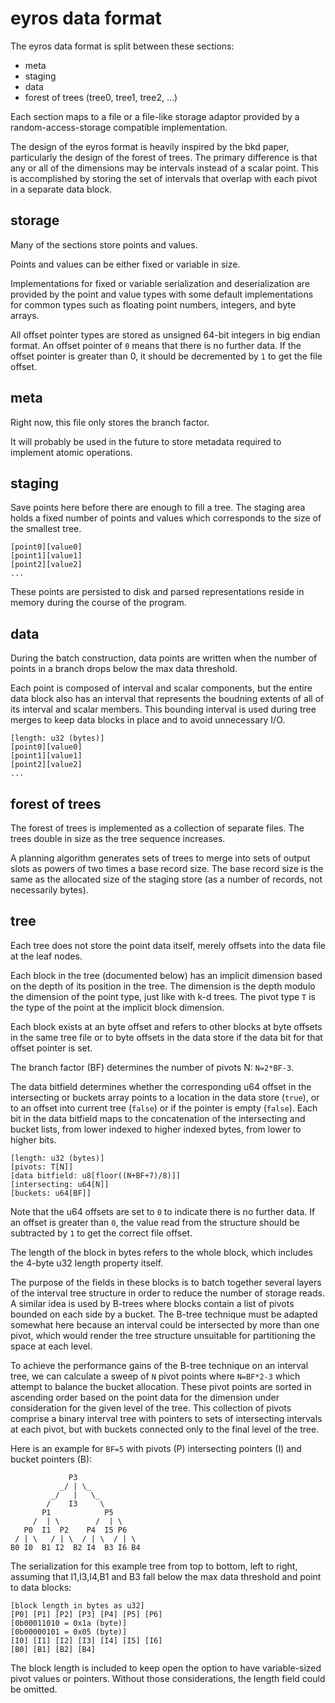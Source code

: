 # eyros data format

The eyros data format is split between these sections:

* meta
* staging
* data
* forest of trees (tree0, tree1, tree2, ...)

Each section maps to a file or a file-like storage adaptor provided by
a random-access-storage compatible implementation.

The design of the eyros format is heavily inspired by the bkd paper,
particularly the design of the forest of trees. The primary difference is that
any or all of the dimensions may be intervals instead of a scalar point. This is
accomplished by storing the set of intervals that overlap with each pivot in a
separate data block.

## storage

Many of the sections store points and values.

Points and values can be either fixed or variable in size.

Implementations for fixed or variable serialization and deserialization are
provided by the point and value types with some default implementations for
common types such as floating point numbers, integers, and byte arrays.

All offset pointer types are stored as unsigned 64-bit integers in big endian
format. An offset pointer of `0` means that there is no further data. If the
offset pointer is greater than 0, it should be decremented by `1` to get the
file offset.

## meta

Right now, this file only stores the branch factor.

It will probably be used in the future to store metadata required to implement
atomic operations.

## staging

Save points here before there are enough to fill a tree. The staging area holds a
fixed number of points and values which corresponds to the size of the smallest
tree. 

```
[point0][value0]
[point1][value1]
[point2][value2]
...
```

These points are persisted to disk and parsed representations reside in memory
during the course of the program.

## data

During the batch construction, data points are written when the number of points
in a branch drops below the max data threshold.

Each point is composed of interval and scalar components, but the entire data
block also has an interval that represents the boudning extents of all of its
interval and scalar members. This bounding interval is used during tree merges
to keep data blocks in place and to avoid unnecessary I/O.

```
[length: u32 (bytes)]
[point0][value0]
[point1][value1]
[point2][value2]
...
```

## forest of trees

The forest of trees is implemented as a collection of separate files. The trees
double in size as the tree sequence increases.

A planning algorithm generates sets of trees to merge into sets of output slots
as powers of two times a base record size. The base record size is the same as
the allocated size of the staging store (as a number of records, not necessarily
bytes).

## tree

Each tree does not store the point data itself, merely offsets into the data
file at the leaf nodes.

Each block in the tree (documented below) has an implicit dimension based on the
depth of its position in the tree. The dimension is the depth modulo the
dimension of the point type, just like with k-d trees. The pivot type `T` is the
type of the point at the implicit block dimension.

Each block exists at an byte offset and refers to other blocks at byte offsets
in the same tree file or to byte offsets in the data store if the data bit for
that offset pointer is set.

The branch factor (BF) determines the number of pivots N: `N=2*BF-3`.

The data bitfield determines whether the corresponding u64 offset in the
intersecting or buckets array points to a location in the data store (`true`),
or to an offset into current tree (`false`) or if the pointer is empty
(`false`). Each bit in the data bitfield maps to the concatenation of the
intersecting and bucket lists, from lower indexed to higher indexed bytes, from
lower to higher bits.

```
[length: u32 (bytes)]
[pivots: T[N]]
[data bitfield: u8[floor((N+BF+7)/8)]]
[intersecting: u64[N]]
[buckets: u64[BF]]
```

Note that the u64 offsets are set to `0` to indicate there is no further data.
If an offset is greater than `0`, the value read from the structure should be
subtracted by `1` to get the correct file offset.

The length of the block in bytes refers to the whole block, which includes the
4-byte u32 length property itself.

The purpose of the fields in these blocks is to batch together several layers of
the interval tree structure in order to reduce the number of storage reads. A
similar idea is used by B-trees where blocks contain a list of pivots bounded on
each side by a bucket. The B-tree technique must be adapted somewhat here
because an interval could be intersected by more than one pivot, which would
render the tree structure unsuitable for partitioning the space at each level.

To achieve the performance gains of the B-tree technique on an interval tree,
we can calculate a sweep of `N` pivot points where `N=BF*2-3` which attempt to
balance the bucket allocation. These pivot points are sorted in ascending order
based on the point data for the dimension under consideration for the given
level of the tree. This collection of pivots comprise a binary interval tree
with pointers to sets of intersecting intervals at each pivot, but with buckets
connected only to the final level of the tree.

Here is an example for `BF=5` with pivots (P) intersecting pointers (I) and
bucket pointers (B):

```
             P3
           _/ | \_
         _/   |   \_
        /    I3     \
       P1            P5
     /  | \        /  | \
   P0  I1  P2    P4  I5 P6
 / | \   / | \  / | \  / | \
B0 I0  B1 I2  B2 I4  B3 I6 B4

```

The serialization for this example tree from top to bottom, left to right,
assuming that I1,I3,I4,B1 and B3 fall below the max data threshold and point to
data blocks:

```
[block length in bytes as u32]
[P0] [P1] [P2] [P3] [P4] [P5] [P6]
[0b00011010 = 0x1a (byte)]
[0b00000101 = 0x05 (byte)]
[I0] [I1] [I2] [I3] [I4] [I5] [I6]
[B0] [B1] [B2] [B4]
```

The block length is included to keep open the option to have variable-sized
pivot values or pointers. Without those considerations, the length field could
be omitted.

